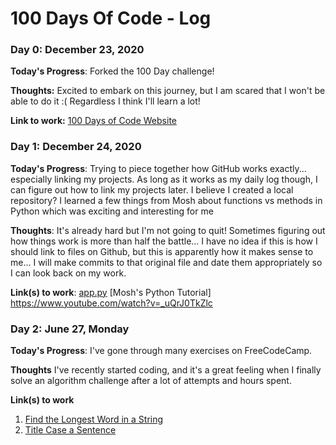 # 100 Days Of Code - Log

### Day 0: December 23, 2020

**Today's Progress**: Forked the 100 Day challenge!

**Thoughts:** Excited to embark on this journey, but I am scared that I won't be able to do it :( Regardless I think I'll learn a lot!

**Link to work:** [100 Days of Code Website](https://www.100daysofcode.com/)

### Day 1: December 24, 2020

**Today's Progress**: Trying to piece together how GitHub works exactly... especially linking my projects. As long as it works as my daily log though, I can figure out how to link my projects later. I believe I created a local repository? I learned a few things from Mosh about functions vs methods in Python which was exciting and interesting for me

**Thoughts**: It's already hard but I'm not going to quit! Sometimes figuring out how things work is more than half the battle... I have no idea if this is how I should link to files on Github, but this is apparently how it makes sense to me... I will make commits to that original file and date them appropriately so I can look back on my work.

**Link(s) to work**: 
[app.py](https://github.com/lucywu12/100-days-of-code/blob/master/app.py)
[Mosh's Python Tutorial] https://www.youtube.com/watch?v=_uQrJ0TkZlc


### Day 2: June 27, Monday

**Today's Progress**: I've gone through many exercises on FreeCodeCamp.

**Thoughts** I've recently started coding, and it's a great feeling when I finally solve an algorithm challenge after a lot of attempts and hours spent.

**Link(s) to work**
1. [Find the Longest Word in a String](https://www.freecodecamp.com/challenges/find-the-longest-word-in-a-string)
2. [Title Case a Sentence](https://www.freecodecamp.com/challenges/title-case-a-sentence)
